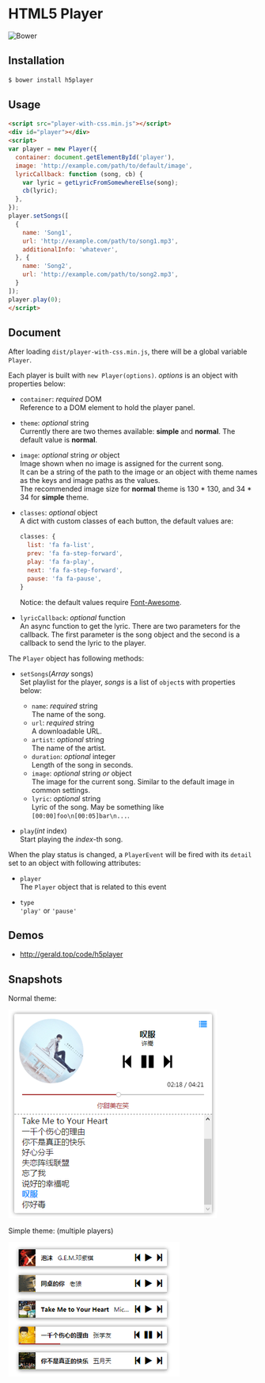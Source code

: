 HTML5 Player
===
![Bower](https://img.shields.io/bower/v/h5player.svg)

Installation
---
``` sh
$ bower install h5player
```

Usage
---
``` html
<script src="player-with-css.min.js"></script>
<div id="player"></div>
<script>
var player = new Player({
  container: document.getElementById('player'),
  image: 'http://example.com/path/to/default/image',
  lyricCallback: function (song, cb) {
    var lyric = getLyricFromSomewhereElse(song);
    cb(lyric);
  },
});
player.setSongs([
  {
    name: 'Song1',
    url: 'http://example.com/path/to/song1.mp3',
    additionalInfo: 'whatever',
  }, {
    name: 'Song2',
    url: 'http://example.com/path/to/song2.mp3',
  }
]);
player.play(0);
</script>
```

Document
---
After loading `dist/player-with-css.min.js`, there will be a global variable `Player`.

Each player is built with `new Player(options)`. *options* is an object with properties below:

* `container`: *required* DOM  
  Reference to a DOM element to hold the player panel.

* `theme`: *optional* string  
  Currently there are two themes available: **simple** and **normal**. The default value is **normal**.

* `image`: *optional* string *or* object  
  Image shown when no image is assigned for the current song.  
  It can be a string of the path to the image or an object with theme names as the keys and
  image paths as the values.  
  The recommended image size for **normal** theme is 130 * 130, and 34 * 34 for **simple** theme.

* `classes`: *optional* object  
  A dict with custom classes of each button, the default values are:
  ``` javascript
  classes: {
    list: 'fa fa-list',
    prev: 'fa fa-step-forward',
    play: 'fa fa-play',
    next: 'fa fa-step-forward',
    pause: 'fa fa-pause',
  }
  ```
  Notice: the default values require [Font-Awesome](http://fontawesome.io).

* `lyricCallback`: *optional* function  
  An async function to get the lyric. There are two parameters for the callback. The first parameter is the song object and the second is a callback to send the lyric to the player.

The `Player` object has following methods:

* `setSongs`(*Array* songs)  
  Set playlist for the player, *songs* is a list of `object`s with properties below:
  * `name`: *required* string  
    The name of the song.
  * `url`: *required* string  
    A downloadable URL.
  * `artist`: *optional* string  
    The name of the artist.
  * `duration`: *optional* integer  
    Length of the song in seconds.
  * `image`: *optional* string *or* object  
    The image for the current song. Similar to the default image in common settings.
  * `lyric`: *optional* string  
    Lyric of the song. May be something like `[00:00]foo\n[00:05]bar\n...`.

* `play`(*int* index)  
  Start playing the *index*-th song.

When the play status is changed, a `PlayerEvent` will be fired with its `detail` set to an object with following attributes:

* `player`  
  The `Player` object that is related to this event

* `type`  
  `'play'` or `'pause'`

Demos
---
* <http://gerald.top/code/h5player>

Snapshots
---
Normal theme:

![snapshot](snapshots/normal.png)

Simple theme: (multiple players)

![snapshot](snapshots/simple.png)
